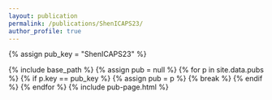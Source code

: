 ```yaml
---
layout: publication
permalink: /publications/ShenICAPS23/
author_profile: true
---
```

{% assign pub_key = "ShenICAPS23" %}

{% include base_path %}
{% assign pub = null %}
{% for p in site.data.pubs %}
  {% if p.key == pub_key %}
    {% assign pub = p %}
    {% break %}
  {% endif %}
{% endfor %}
{% include pub-page.html %}